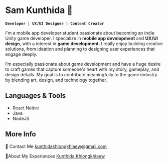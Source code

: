 # Sam Kunthida 👾
**`Developer | UX/UI Designer | Content Creator`**

I'm a mobile app developer student passionate about becoming an indie Unity game developer. I specialize in **mobile app development** and **UX/UI design**, with a interest in **game development**. I really enjoy building creative solutions, from ideation and planning to designing user experiences that engage deeply.

I’m especially passionate about game development and have a huge desire to craft games that capture someone's heart with my story, gameplay, and design details. My goal is to contribute meaningfully to the game industry by blending art, design, and technology together.

## Languages & Tools
+ React Native
+ Java
+ NodeJS

## More Info
<p align="left">
📮 Contact Me
<a href="mailto:kunthidakhlongkhlaew@gmail.com" target="_blank">kunthidakhlongkhlaew@gmail.com</a>

💼About My Experiences
<a href="https://www.linkedin.com/in/kunthida-khlongkhlaew-5b6706324/" target="_blank">Kunthida Khlongkhlaew</a>

<!--
+ ReactJS
+ HTML, CSS, JS
+ C# Unity

📃 My Resume
<a href="..." rel="nofollow" target="_blank">Click Here</a>

-->
